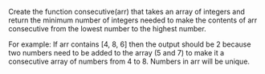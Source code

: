 Create the function consecutive(arr) that takes an array of integers and return the minimum number of integers needed to make the contents of arr consecutive from the lowest number to the highest number.

For example:
If arr contains [4, 8, 6] then the output should be 2 because two numbers need to be added to the array (5 and 7) to make it a consecutive array of numbers from 4 to 8. Numbers in arr will be unique.
